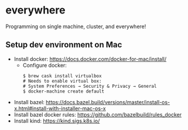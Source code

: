 # everywhere

Programming on single machine, cluster, and everywhere!

## Setup dev environment on Mac

* Install docker: https://docs.docker.com/docker-for-mac/install/
  * Configure docker:
    ```
    $ brew cask install virtualbox
    # Needs to enable virtual box:
    # System Preferences → Security & Privacy → General
    $ docker-machine create default
    ```
* Install bazel: https://docs.bazel.build/versions/master/install-os-x.html#install-with-installer-mac-os-x
* Install bazel docker rules: https://github.com/bazelbuild/rules_docker
* Install kind: https://kind.sigs.k8s.io/
